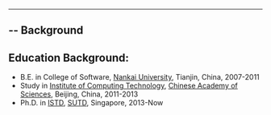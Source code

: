 --------------------
-- Background
--------------------
## Education Background:
* B.E. in College of Software, [Nankai University](http://www.nankai.edu.cn), Tianjin, China, 2007-2011
* Study in [Institute of Computing Technology](http://english.ict.cas.cn/), [Chinese Academy of Sciences](http://english.cas.cn/), Beijing, China, 2011-2013
* Ph.D. in [ISTD](https://istd.sutd.edu.sg/), [SUTD](http://www.sutd.edu.sg/), Singapore, 2013-Now

